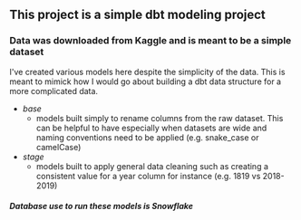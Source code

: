 ## This project is a simple dbt modeling project

### Data was downloaded from Kaggle and is meant to be a simple dataset 

I've created various models here despite the simplicity of the data. This 
is meant to mimick how I would go about building a dbt data structure for 
a more complicated data.

* *base* 
  * models built simply to rename columns from the raw dataset. This can be helpful to have especially when datasets are wide and naming conventions need to be applied (e.g. snake_case or camelCase)
* *stage*
  * models built to apply general data cleaning such as creating a consistent value for a year column for instance (e.g. 1819 vs 2018-2019)



#### _Database use to run these models is Snowflake_

